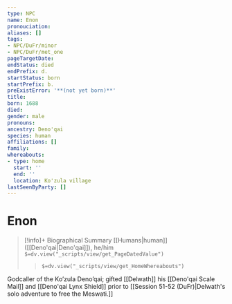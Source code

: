 ```yaml
---
type: NPC
name: Enon
pronouciation:
aliases: []
tags:
- NPC/DuFr/minor
- NPC/DuFr/met_one
pageTargetDate:
endStatus: died
endPrefix: d.
startStatus: born
startPrefix: b.
preExistError: '**(not yet born)**'
title:
born: 1688
died:
gender: male
pronouns:
ancestry: Deno'qai
species: human
affiliations: []
family:
whereabouts:
- type: home
  start: ''
  end: ''
  location: Ko'zula village
lastSeenByParty: []
---
```

# Enon
>[!info]+ Biographical Summary
>[[Humans|human]] ([[Deno'qai|Deno'qai]]), he/him
>`$=dv.view("_scripts/view/get_PageDatedValue")`
>> `$=dv.view("_scripts/view/get_HomeWhereabouts")`

Godcaller of the Ko’zula Deno’qai; gifted [[Delwath]] his [[Deno'qai Scale Mail]] and [[Deno'qai Lynx Shield]] prior to [[Session 51-52 (DuFr)|Delwath's solo adventure to free the Meswati.]]


